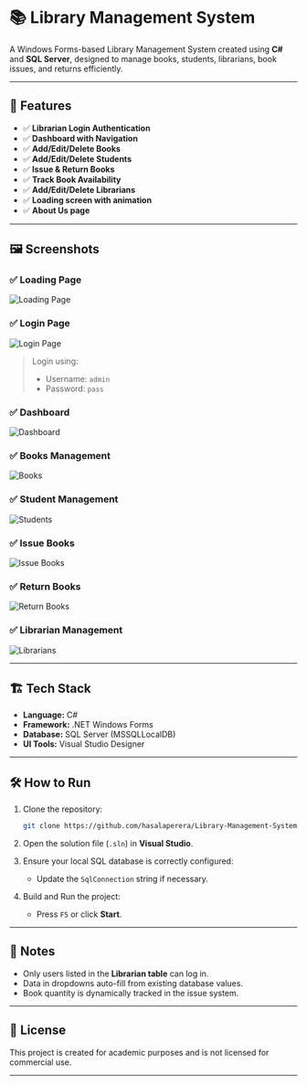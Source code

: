 # 📚 Library Management System

A Windows Forms-based Library Management System created using **C#** and **SQL Server**, designed to manage books, students, librarians, book issues, and returns efficiently.

---

## 🚀 Features

- ✅ **Librarian Login Authentication**
- ✅ **Dashboard with Navigation**
- ✅ **Add/Edit/Delete Books**
- ✅ **Add/Edit/Delete Students**
- ✅ **Issue & Return Books**
- ✅ **Track Book Availability**
- ✅ **Add/Edit/Delete Librarians**
- ✅ **Loading screen with animation**
- ✅ **About Us page**

---

## 🖼️ Screenshots

### ✅ Loading Page
![Loading Page](./assets/Screenshot(14).png)

### ✅ Login Page
![Login Page](./assets/Screenshot-15.png)
> Login using:
> - Username: `admin`
> - Password: `pass`

### ✅ Dashboard
![Dashboard](./assets/Screenshot-17.png)

### ✅ Books Management
![Books](./assets/Screenshot-18.png)

### ✅ Student Management
![Students](./assets/Screenshot-19.png)

### ✅ Issue Books
![Issue Books](./assets/Screenshot-20.png)

### ✅ Return Books
![Return Books](./assets/Screenshot-21.png)

### ✅ Librarian Management
![Librarians](./assets/Screenshot-22.png)

---

## 🏗️ Tech Stack

- **Language:** C#
- **Framework:** .NET Windows Forms
- **Database:** SQL Server (MSSQLLocalDB)
- **UI Tools:** Visual Studio Designer

---

## 🛠️ How to Run

1. Clone the repository:
   ```bash
   git clone https://github.com/hasalaperera/Library-Management-System.git
   ```

2. Open the solution file (`.sln`) in **Visual Studio**.

3. Ensure your local SQL database is correctly configured:
   - Update the `SqlConnection` string if necessary.

4. Build and Run the project:
   - Press `F5` or click **Start**.

---

## 📌 Notes

- Only users listed in the **Librarian table** can log in.
- Data in dropdowns auto-fill from existing database values.
- Book quantity is dynamically tracked in the issue system.

---

## 📄 License

This project is created for academic purposes and is not licensed for commercial use.

---